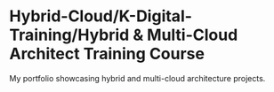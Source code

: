 # Hybrid-Cloud/K-Digital-Training/Hybrid & Multi-Cloud Architect Training Course
My portfolio showcasing hybrid and multi-cloud architecture projects.
